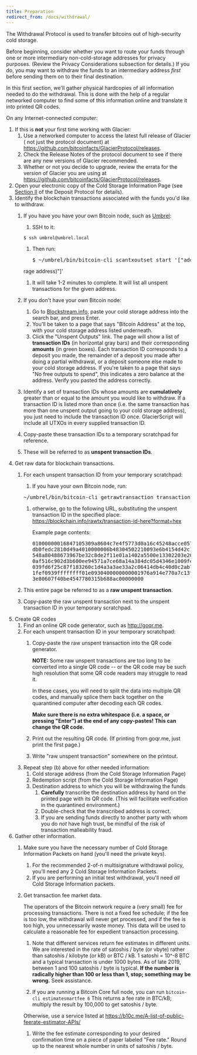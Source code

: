 ```yaml
---
title: Preparation
redirect_from: /docs/withdrawal/
---
```


The Withdrawal Protocol is used to transfer bitcoins out of high-security
cold storage.

Before beginning, consider whether you want to route your funds through one or
more intermediary non-cold-storage addresses for privacy purposes. (Review the
Privacy Considerations subsection for details.) If you do, you may want to
withdraw the funds to an intermediary address *first* before sending them on to
their final destination.

In this first section, we'll gather physical hardcopies of all information
needed to do the withdrawal. This is done with the help of a regular networked
computer to find some of this information online and translate it into printed
QR codes.

On any Internet-connected computer:

1. If this is **not** your first time working with Glacier:
    1. Use a networked computer to access the latest full release of Glacier (
    not just the protocol document) at <https://github.com/bitcoinfacts/GlacierProtocol/releases>.
    1. Check the Release Notes of the protocol document to see if
    there are any new versions of Glacier recommended.
    1. Whether or not you decide to upgrade, review the errata for the version
    of Glacier you are using at <https://github.com/bitcoinfacts/GlacierProtocol/releases>.
1. Open your electronic copy of the
<span class="warning">Cold Storage Information Page</span>
(see [Section II](../../deposit/transfer-to-paper/) of the Deposit Protocol for details).
1. Identify the blockchain transactions associated with the funds you'd like
to withdraw.  
    1. If you have you have your own Bitcoin node, such as [Umbrel](https://getumbrel.com/):  
        1. SSH to it:
        ```
        $ ssh umbrel@umbrel.local
        ```

        1. Then run:  
            <pre>$ ~/umbrel/bin/bitcoin-cli scantxoutset start '["addr(<span class="warning">cold sto
        rage address</span>)"]'</pre>

        1. It will take 1-2 minutes to complete. It will list all unspent transactions for the given address.
    1. If you don't have your own Bitcoin node:
        1. Go to [Blockstream.info](https://blockstream.info/), paste your
        <span class="warning">cold storage address</span> into the search bar,
        and press Enter.
        1. You'll be taken to a page that says "Bitcoin Address" at the top, with
        your <span class="warning">cold storage address</span> listed underneath.
        1. Click the "Unspent Outputs" link. The page will show a list of
        **<span class="warning">transaction IDs</span>**
        (in horizontal gray bars) and their corresponding **amounts** (in green boxes).
        Each <span class="warning">transaction ID</span> corresponds to a deposit
        you made, the remainder of a deposit you made after doing a partial
        withdrawal, or a deposit someone else made to your cold storage address.
        If you're taken to a page that says "No free outputs to spend", this
        indicates a zero balance at the address. Verify you pasted the address
        correctly.
    1. Identify a set of <span class="warning">transaction IDs</span> whose amounts are **cumulatively**
    greater than or equal to the amount you would like to withdraw.
    If a transaction ID is listed more than once (i.e. the same transaction
    has more than one unspent output going to your cold storage address), you
    just need to include the transaction ID once. GlacierScript will include
    all UTXOs in every supplied transaction ID.
    1. Copy-paste these <span class="warning">transaction IDs</span> to a temporary scratchpad for
    reference.
    1. These will be referred to as **<span class="warning">unspent transaction IDs</span>**.
1. Get raw data for blockchain transactions.
    1. For each <span class="warning">unspent transaction ID</span> from your
    temporary scratchpad:
        1. If you have your own Bitcoin node, run:
        <pre>~/umbrel/bin/bitcoin-cli getrawtransaction <span class="primary">transaction-id-here</span></pre>
        1. otherwise, go to the following URL, substituting the unspent transaction ID in
        the specified place:
           [https://blockchain.info/rawtx/<span class="primary">transaction-id-here</span>?format=hex](https://blockchain.info/rawtx/transaction-id-here?format=hex)

           Example page contents:
           <pre><span class="warning">01000000016847105309a8604c7e4f5773d0a16c45248acce057dab62e
           db0fedc2810d49a4010000006b48304502210093e6b4154d42c1bba27c
           548a80488673967be32c8de2f11e01a1402a5500e13302203e20874e5d
           0af516c902d3b600ee94571a7ce68a14a384dc05d4346e1009fe000121
           039fd6f25c87f183260c1d4a3a3ae33a2c06414db4c40d0c2ab76a7192
           1fef0939ffffffff01e0930400000000001976a914e770a7c13f977478
           3e80607f40be4547780315b688ac00000000</span></pre>

   1. This entire page be referred to as a
   **<span class="warning">raw unspent transaction</span>**.
   1. Copy-paste the <span class="warning">raw unspent transaction</span>
   next to the unspent <span class="warning">transaction ID</span> in
   your temporary scratchpad.
1. Create QR codes
    1. Find an online QR code generator, such as <http://goqr.me>.
    1. For each unspent <span class="warning">transaction ID</span> in your
    temporary scratchpad:
        1. Copy-paste the <span class="warning">raw unspent transaction</span>
        into the QR code generator.

            **NOTE:**  Some raw unspent transactions are too long to be converted
            into a single QR code -- or the QR code may be such high resolution
            that some QR code readers may struggle to read it.

            In these cases, you will need to split the data into multiple QR
            codes, and manually splice them back together on the quarantined
            computer after decoding each QR codes.

            **Make sure there is no extra
            whitespace (i.e. a space, or pressing "Enter") at the end of any
            copy-pastes! This can change the QR code.**

        1. Print out the resulting <span class="warning"> QR code</span>. (If
          printing from goqr.me, just print the first page.)
        1. Write "raw unspent transaction" somewhere on the printout.
    1. Repeat step (b) above for other needed information:
        1. Cold storage address (from the <span class="warning">Cold Storage Information Page</span>)
        1. Redemption script (from the <span class="warning">Cold Storage Information Page</span>)
        1. <span class="warning">Destination address</span> to which you will be withdrawing the funds
            1. **Carefully** transcribe the destination address by hand on the printed page with its QR code. (This will facilitate verification in the quarantined environment.)
            1. Double-check that the transcribed address is correct.
            1. If you are sending funds directly to another party with whom you do *not* have high trust, be mindful of the risk of transaction malleability fraud.
1. Gather other information.
    1. Make sure you have the necessary number of <span class="danger">Cold Storage Information Packets</span> on hand (you'll need the private keys).
        1. For the recommended 2-of-n multisignature withdrawal policy,
        you'll need any 2
        <span class="danger">Cold Storage Information Packets</span>.
        1. If you are performing an initial test withdrawal, you'll need *all*
        <span class="danger">Cold Storage Information packets</span>.
    1. Get transaction fee market data.

        The operators of the Bitcoin network require a (very small) fee for
        processing transactions. There is not a fixed fee schedule; if the fee
        is too low, the withdrawal will never get processed, and if the fee is
        too high, you unnecessarily waste money. This data will be used to
        calculate a reasonable fee for expedient transaction processing.

        1. Note that different services return fee estimates in different units.
        We are interested in the rate of satoshis / byte (or vbyte) rather than
        satoshis / kilobyte (or kB) or BTC / kB.
        1 satoshi = 10^-8 BTC and a typical transaction is under 1000 bytes.
        As of late 2019, between 1 and 100 satoshis / byte is typical. **If the number is
        radically higher than 100 or less than 1, stop; something may be wrong.** Seek assistance.

        1. If you are running a Bitcoin Core full node, you can run `bitcoin-cli estimatesmartfee 6`
        This returns a fee rate in BTC/kB; multiply the result by 100,000 to get satoshis / byte.

        Otherwise, use a service listed at https://b10c.me/A-list-of-public-feerate-estimator-APIs/

        1. Write the fee estimate corresponding to your desired confirmation time on a piece of paper
        labeled "Fee rate." Round up to the nearest whole number in units of satoshis / byte.
